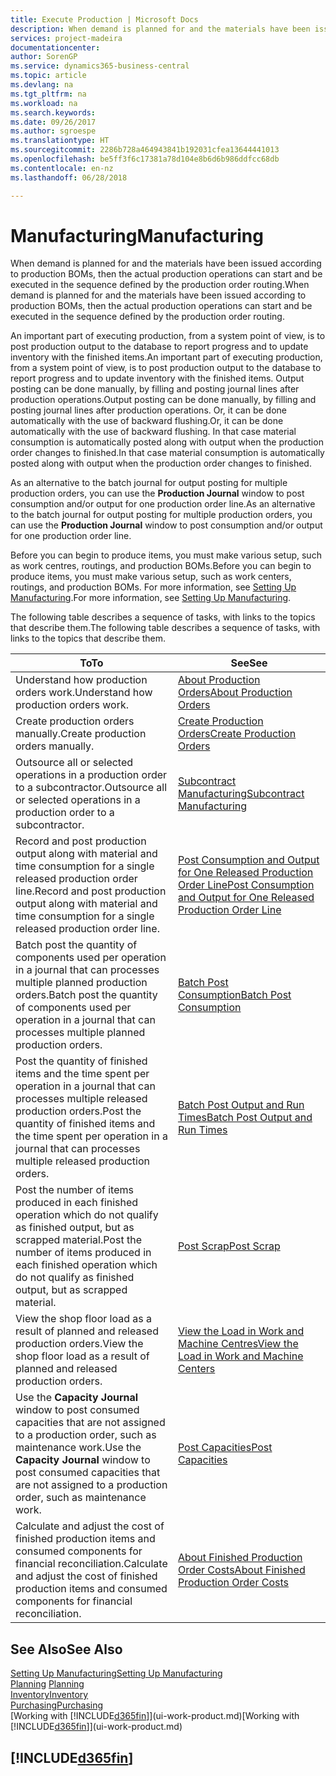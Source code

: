 ```yaml
---
title: Execute Production | Microsoft Docs
description: When demand is planned for and the materials have been issued according to production BOMs, then the actual production operations can start and be executed in the sequence defined by the production order routing.
services: project-madeira
documentationcenter: 
author: SorenGP
ms.service: dynamics365-business-central
ms.topic: article
ms.devlang: na
ms.tgt_pltfrm: na
ms.workload: na
ms.search.keywords: 
ms.date: 09/26/2017
ms.author: sgroespe
ms.translationtype: HT
ms.sourcegitcommit: 2286b728a464943841b192031cfea13644441013
ms.openlocfilehash: be5ff3f6c17381a78d104e8b6d6b986ddfcc68db
ms.contentlocale: en-nz
ms.lasthandoff: 06/28/2018

---
```

# <a name="manufacturing"></a><span data-ttu-id="a4f78-103">Manufacturing</span><span class="sxs-lookup"><span data-stu-id="a4f78-103">Manufacturing</span></span>
<span data-ttu-id="a4f78-104">When demand is planned for and the materials have been issued according to production BOMs, then the actual production operations can start and be executed in the sequence defined by the production order routing.</span><span class="sxs-lookup"><span data-stu-id="a4f78-104">When demand is planned for and the materials have been issued according to production BOMs, then the actual production operations can start and be executed in the sequence defined by the production order routing.</span></span>  

<span data-ttu-id="a4f78-105">An important part of executing production, from a system point of view, is to post production output to the database to report progress and to update inventory with the finished items.</span><span class="sxs-lookup"><span data-stu-id="a4f78-105">An important part of executing production, from a system point of view, is to post production output to the database to report progress and to update inventory with the finished items.</span></span> <span data-ttu-id="a4f78-106">Output posting can be done manually, by filling and posting journal lines after production operations.</span><span class="sxs-lookup"><span data-stu-id="a4f78-106">Output posting can be done manually, by filling and posting journal lines after production operations.</span></span> <span data-ttu-id="a4f78-107">Or, it can be done automatically with the use of backward flushing.</span><span class="sxs-lookup"><span data-stu-id="a4f78-107">Or, it can be done automatically with the use of backward flushing.</span></span> <span data-ttu-id="a4f78-108">In that case material consumption is automatically posted along with output when the production order changes to finished.</span><span class="sxs-lookup"><span data-stu-id="a4f78-108">In that case material consumption is automatically posted along with output when the production order changes to finished.</span></span>  

<span data-ttu-id="a4f78-109">As an alternative to the batch journal for output posting for multiple production orders, you can use the **Production Journal** window to post consumption and/or output for one production order line.</span><span class="sxs-lookup"><span data-stu-id="a4f78-109">As an alternative to the batch journal for output posting for multiple production orders, you can use the **Production Journal** window to post consumption and/or output for one production order line.</span></span>

<span data-ttu-id="a4f78-110">Before you can begin to produce items, you must make various setup, such as work centres, routings, and production BOMs.</span><span class="sxs-lookup"><span data-stu-id="a4f78-110">Before you can begin to produce items, you must make various setup, such as work centers, routings, and production BOMs.</span></span> <span data-ttu-id="a4f78-111">For more information, see [Setting Up Manufacturing](production-configure-production-processes.md).</span><span class="sxs-lookup"><span data-stu-id="a4f78-111">For more information, see [Setting Up Manufacturing](production-configure-production-processes.md).</span></span>

<span data-ttu-id="a4f78-112">The following table describes a sequence of tasks, with links to the topics that describe them.</span><span class="sxs-lookup"><span data-stu-id="a4f78-112">The following table describes a sequence of tasks, with links to the topics that describe them.</span></span>   

|<span data-ttu-id="a4f78-113">**To**</span><span class="sxs-lookup"><span data-stu-id="a4f78-113">**To**</span></span>|<span data-ttu-id="a4f78-114">**See**</span><span class="sxs-lookup"><span data-stu-id="a4f78-114">**See**</span></span>|  
|------------|-------------|  
|<span data-ttu-id="a4f78-115">Understand how production orders work.</span><span class="sxs-lookup"><span data-stu-id="a4f78-115">Understand how production orders work.</span></span>|[<span data-ttu-id="a4f78-116">About Production Orders</span><span class="sxs-lookup"><span data-stu-id="a4f78-116">About Production Orders</span></span>](production-about-production-orders.md)|
|<span data-ttu-id="a4f78-117">Create production orders manually.</span><span class="sxs-lookup"><span data-stu-id="a4f78-117">Create production orders manually.</span></span>|[<span data-ttu-id="a4f78-118">Create Production Orders</span><span class="sxs-lookup"><span data-stu-id="a4f78-118">Create Production Orders</span></span>](production-how-to-create-production-orders.md)|
|<span data-ttu-id="a4f78-119">Outsource all or selected operations in a production order to a subcontractor.</span><span class="sxs-lookup"><span data-stu-id="a4f78-119">Outsource all or selected operations in a production order to a subcontractor.</span></span>|[<span data-ttu-id="a4f78-120">Subcontract Manufacturing</span><span class="sxs-lookup"><span data-stu-id="a4f78-120">Subcontract Manufacturing</span></span>](production-how-to-subcontract-manufacturing.md)|
|<span data-ttu-id="a4f78-121">Record and post production output along with material and time consumption for a single released production order line.</span><span class="sxs-lookup"><span data-stu-id="a4f78-121">Record and post production output along with material and time consumption for a single released production order line.</span></span>|[<span data-ttu-id="a4f78-122">Post Consumption and Output for One Released Production Order Line</span><span class="sxs-lookup"><span data-stu-id="a4f78-122">Post Consumption and Output for One Released Production Order Line</span></span>](production-how-to-register-consumption-and-output.md)|  
|<span data-ttu-id="a4f78-123">Batch post the quantity of components used per operation in a journal that can processes multiple planned production orders.</span><span class="sxs-lookup"><span data-stu-id="a4f78-123">Batch post the quantity of components used per operation in a journal that can processes multiple planned production orders.</span></span>|[<span data-ttu-id="a4f78-124">Batch Post Consumption</span><span class="sxs-lookup"><span data-stu-id="a4f78-124">Batch Post Consumption</span></span>](production-how-to-post-consumption.md)|
|<span data-ttu-id="a4f78-125">Post the quantity of finished items and the time spent per operation in a journal that can processes multiple released production orders.</span><span class="sxs-lookup"><span data-stu-id="a4f78-125">Post the quantity of finished items and the time spent per operation in a journal that can processes multiple released production orders.</span></span>|[<span data-ttu-id="a4f78-126">Batch Post Output and Run Times</span><span class="sxs-lookup"><span data-stu-id="a4f78-126">Batch Post Output and Run Times</span></span>](production-how-to-post-output-quantity.md)|  
|<span data-ttu-id="a4f78-127">Post the number of items produced in each finished operation which do not qualify as finished output, but as scrapped material.</span><span class="sxs-lookup"><span data-stu-id="a4f78-127">Post the number of items produced in each finished operation which do not qualify as finished output, but as scrapped material.</span></span>|[<span data-ttu-id="a4f78-128">Post Scrap</span><span class="sxs-lookup"><span data-stu-id="a4f78-128">Post Scrap</span></span>](production-how-to-post-scrap.md)|
|<span data-ttu-id="a4f78-129">View the shop floor load as a result of planned and released production orders.</span><span class="sxs-lookup"><span data-stu-id="a4f78-129">View the shop floor load as a result of planned and released production orders.</span></span>|[<span data-ttu-id="a4f78-130">View the Load in Work and Machine Centres</span><span class="sxs-lookup"><span data-stu-id="a4f78-130">View the Load in Work and Machine Centers</span></span>](production-how-to-view-the-load-on-work-centers.md)|      
|<span data-ttu-id="a4f78-131">Use the **Capacity Journal** window to post consumed capacities that are not assigned to a production order, such as maintenance work.</span><span class="sxs-lookup"><span data-stu-id="a4f78-131">Use the **Capacity Journal** window to post consumed capacities that are not assigned to a production order, such as maintenance work.</span></span>|[<span data-ttu-id="a4f78-132">Post Capacities</span><span class="sxs-lookup"><span data-stu-id="a4f78-132">Post Capacities</span></span>](production-how-to-post-capacities.md)|  
|<span data-ttu-id="a4f78-133">Calculate and adjust the cost of finished production items and consumed components for financial reconciliation.</span><span class="sxs-lookup"><span data-stu-id="a4f78-133">Calculate and adjust the cost of finished production items and consumed components for financial reconciliation.</span></span>|[<span data-ttu-id="a4f78-134">About Finished Production Order Costs</span><span class="sxs-lookup"><span data-stu-id="a4f78-134">About Finished Production Order Costs</span></span>](finance-about-finished-production-order-costs.md)|  

## <a name="see-also"></a><span data-ttu-id="a4f78-135">See Also</span><span class="sxs-lookup"><span data-stu-id="a4f78-135">See Also</span></span>  
[<span data-ttu-id="a4f78-136">Setting Up Manufacturing</span><span class="sxs-lookup"><span data-stu-id="a4f78-136">Setting Up Manufacturing</span></span>](production-configure-production-processes.md)  
<span data-ttu-id="a4f78-137">[Planning](production-planning.md)    </span><span class="sxs-lookup"><span data-stu-id="a4f78-137">[Planning](production-planning.md)    </span></span>  
[<span data-ttu-id="a4f78-138">Inventory</span><span class="sxs-lookup"><span data-stu-id="a4f78-138">Inventory</span></span>](inventory-manage-inventory.md)  
[<span data-ttu-id="a4f78-139">Purchasing</span><span class="sxs-lookup"><span data-stu-id="a4f78-139">Purchasing</span></span>](purchasing-manage-purchasing.md)  
<span data-ttu-id="a4f78-140">[Working with [!INCLUDE[d365fin](includes/d365fin_md.md)]](ui-work-product.md)</span><span class="sxs-lookup"><span data-stu-id="a4f78-140">[Working with [!INCLUDE[d365fin](includes/d365fin_md.md)]](ui-work-product.md)</span></span>

## [!INCLUDE[d365fin](includes/free_trial_md.md)]  
 

